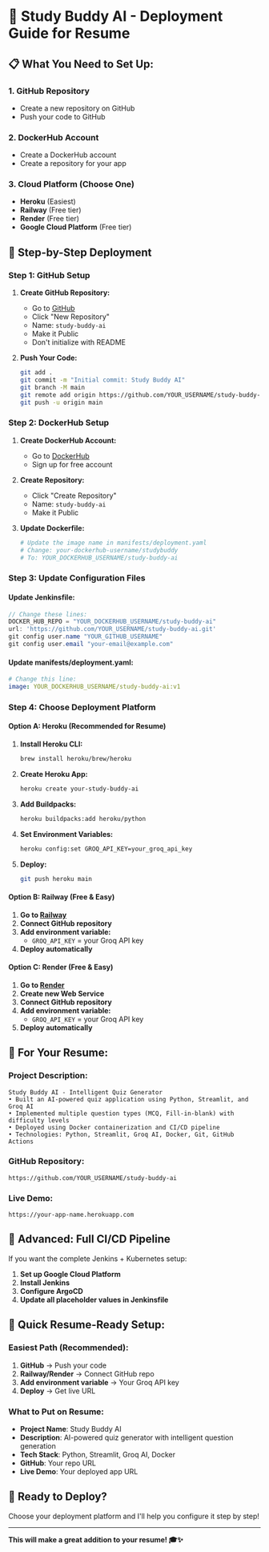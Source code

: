 # 🚀 Study Buddy AI - Deployment Guide for Resume

## 📋 **What You Need to Set Up:**

### **1. GitHub Repository**
- Create a new repository on GitHub
- Push your code to GitHub

### **2. DockerHub Account**
- Create a DockerHub account
- Create a repository for your app

### **3. Cloud Platform (Choose One)**
- **Heroku** (Easiest)
- **Railway** (Free tier)
- **Render** (Free tier)
- **Google Cloud Platform** (Free tier)

## 🎯 **Step-by-Step Deployment**

### **Step 1: GitHub Setup**

1. **Create GitHub Repository:**
   - Go to [GitHub](https://github.com)
   - Click "New Repository"
   - Name: `study-buddy-ai`
   - Make it Public
   - Don't initialize with README

2. **Push Your Code:**
   ```bash
   git add .
   git commit -m "Initial commit: Study Buddy AI"
   git branch -M main
   git remote add origin https://github.com/YOUR_USERNAME/study-buddy-ai.git
   git push -u origin main
   ```

### **Step 2: DockerHub Setup**

1. **Create DockerHub Account:**
   - Go to [DockerHub](https://hub.docker.com)
   - Sign up for free account

2. **Create Repository:**
   - Click "Create Repository"
   - Name: `study-buddy-ai`
   - Make it Public

3. **Update Dockerfile:**
   ```bash
   # Update the image name in manifests/deployment.yaml
   # Change: your-dockerhub-username/studybuddy
   # To: YOUR_DOCKERHUB_USERNAME/study-buddy-ai
   ```

### **Step 3: Update Configuration Files**

#### **Update Jenkinsfile:**
```groovy
// Change these lines:
DOCKER_HUB_REPO = "YOUR_DOCKERHUB_USERNAME/study-buddy-ai"
url: 'https://github.com/YOUR_USERNAME/study-buddy-ai.git'
git config user.name "YOUR_GITHUB_USERNAME"
git config user.email "your-email@example.com"
```

#### **Update manifests/deployment.yaml:**
```yaml
# Change this line:
image: YOUR_DOCKERHUB_USERNAME/study-buddy-ai:v1
```

### **Step 4: Choose Deployment Platform**

#### **Option A: Heroku (Recommended for Resume)**
1. **Install Heroku CLI:**
   ```bash
   brew install heroku/brew/heroku
   ```

2. **Create Heroku App:**
   ```bash
   heroku create your-study-buddy-ai
   ```

3. **Add Buildpacks:**
   ```bash
   heroku buildpacks:add heroku/python
   ```

4. **Set Environment Variables:**
   ```bash
   heroku config:set GROQ_API_KEY=your_groq_api_key
   ```

5. **Deploy:**
   ```bash
   git push heroku main
   ```

#### **Option B: Railway (Free & Easy)**
1. **Go to [Railway](https://railway.app)**
2. **Connect GitHub repository**
3. **Add environment variable:**
   - `GROQ_API_KEY` = your Groq API key
4. **Deploy automatically**

#### **Option C: Render (Free & Easy)**
1. **Go to [Render](https://render.com)**
2. **Create new Web Service**
3. **Connect GitHub repository**
4. **Add environment variable:**
   - `GROQ_API_KEY` = your Groq API key
5. **Deploy automatically**

## 📝 **For Your Resume:**

### **Project Description:**
```
Study Buddy AI - Intelligent Quiz Generator
• Built an AI-powered quiz application using Python, Streamlit, and Groq AI
• Implemented multiple question types (MCQ, Fill-in-blank) with difficulty levels
• Deployed using Docker containerization and CI/CD pipeline
• Technologies: Python, Streamlit, Groq AI, Docker, Git, GitHub Actions
```

### **GitHub Repository:**
```
https://github.com/YOUR_USERNAME/study-buddy-ai
```

### **Live Demo:**
```
https://your-app-name.herokuapp.com
```

## 🔧 **Advanced: Full CI/CD Pipeline**

If you want the complete Jenkins + Kubernetes setup:

1. **Set up Google Cloud Platform**
2. **Install Jenkins**
3. **Configure ArgoCD**
4. **Update all placeholder values in Jenkinsfile**

## 🎯 **Quick Resume-Ready Setup:**

### **Easiest Path (Recommended):**
1. **GitHub** → Push your code
2. **Railway/Render** → Connect GitHub repo
3. **Add environment variable** → Your Groq API key
4. **Deploy** → Get live URL

### **What to Put on Resume:**
- **Project Name**: Study Buddy AI
- **Description**: AI-powered quiz generator with intelligent question generation
- **Tech Stack**: Python, Streamlit, Groq AI, Docker
- **GitHub**: Your repo URL
- **Live Demo**: Your deployed app URL

## 🚀 **Ready to Deploy?**

Choose your deployment platform and I'll help you configure it step by step!

---

**This will make a great addition to your resume! 🎓✨** 
